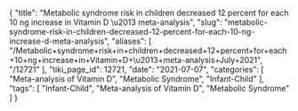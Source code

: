 {
    "title": "Metabolic syndrome risk in children decreased 12 percent for each 10 ng increase in Vitamin D \u2013 meta-analysis",
    "slug": "metabolic-syndrome-risk-in-children-decreased-12-percent-for-each-10-ng-increase-d-meta-analysis",
    "aliases": [
        "/Metabolic+syndrome+risk+in+children+decreased+12+percent+for+each+10+ng+increase+in+Vitamin+D+\u2013+meta-analysis+July+2021",
        "/12721"
    ],
    "tiki_page_id": 12721,
    "date": "2021-07-07",
    "categories": [
        "Meta-analysis of Vitamin D",
        "Metabolic Syndrome",
        "Infant-Child"
    ],
    "tags": [
        "Infant-Child",
        "Meta-analysis of Vitamin D",
        "Metabolic Syndrome"
    ]
}